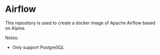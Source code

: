 # Airflow

This repository is used to create a docker image of Apache Airflow based on Alpine.

Notes:
- Only support PostgreSQL
